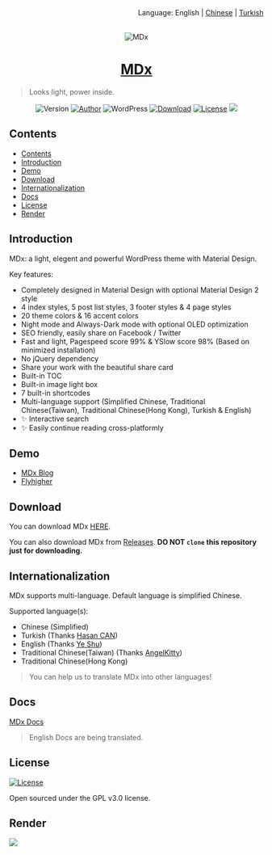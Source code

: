 <div align="right">Language: English | <a title="Chinese" href="https://github.com/yrccondor/mdx/blob/master/README/zh_CN.md">Chinese</a> | <a title="Turkish" href="https://github.com/yrccondor/mdx/blob/master/README/tr_TR.md">Turkish</a></div>

<br>

<p align="center">
<img src="https://acdn.flyhigher.top/mdx-2020-new.jpg" alt="MDx">
</p>

<h1 align="center"><a href="https://mdx.flyhigher.top" target="_blank">MDx</a></h1>

> Looks light, power inside.

<p align="center">
<img alt="Version" src="https://img.shields.io/badge/version-2.0.4-3f51b5.svg?style=flat-square"/>
<a href="https://flyhigher.top"><img alt="Author" src="https://img.shields.io/badge/author-Axton-red.svg?style=flat-square"/></a>
<img alt="WordPress" src="https://img.shields.io/badge/WordPress-5.0%2B-blue.svg?style=flat-square"/>
<a href="https://mdx.flyhigher.top"><img alt="Download" src="https://img.shields.io/badge/download-2.49M-brightgreen.svg?style=flat-square"/></a>
<a href="https://github.com/yrccondor/mdx/blob/master/LICENSE"><img alt="License" src="https://img.shields.io/badge/license-GPL%20V3.0-orange.svg?style=flat-square"/></a>
<a href="https://app.fossa.io/projects/git%2Bgithub.com%2Fyrccondor%2Fmdx?ref=badge_shield" alt="FOSSA Status"><img src="https://app.fossa.io/api/projects/git%2Bgithub.com%2Fyrccondor%2Fmdx.svg?type=shield"/></a>
</p>


## Contents

- [Contents](#contents)
- [Introduction](#introduction)
- [Demo](#demo)
- [Download](#download)
- [Internationalization](#internationalization)
- [Docs](#docs)
- [License](#license)
- [Render](#render)


## Introduction

MDx: a light, elegent and powerful WordPress theme with Material Design.

Key features:

- Completely designed in Material Design with optional Material Design 2 style
- 4 index styles, 5 post list styles, 3 footer styles & 4 page styles
- 20 theme colors & 16 accent colors
- Night mode and Always-Dark mode with optional OLED optimization
- SEO friendly, easily share on Facebook / Twitter
- Fast and light, Pagespeed score 99% & YSlow score 98% (Based on minimized installation)
- No jQuery dependency
- Share your work with the beautiful share card
- Built-in TOC
- Built-in image light box
- 7 built-in shortcodes
- Multi-language support (Simplified Chinese, Traditional Chinese(Taiwan), Traditional Chinese(Hong Kong), Turkish & English)
- ✨ Interactive search
- ✨ Easily continue reading cross-platformly


## Demo

- [MDx Blog](https://mdxblog.flyhigher.top)
- [Flyhigher](https://flyhigher.top)


## Download

You can download MDx [HERE](https://mdx.flyhigher.top).

You can also download MDx from [Releases](https://github.com/yrccondor/mdx/releases). **DO NOT `clone` this repository just for downloading.**


## Internationalization

MDx supports multi-language. Default language is simplified Chinese.

Supported language(s):

- Chinese (Simplified)
- Turkish (Thanks [Hasan CAN](https://github.com/Sn0bzy))
- English (Thanks [Ye Shu](https://github.com/yechs))
- Traditional Chinese(Taiwan) (Thanks [AngelKitty](https://github.com/AngelKitty))
- Traditional Chinese(Hong Kong)

> You can help us to translate MDx into other languages!


## Docs

[MDx Docs](https://doc.flyhigher.top/mdx/)

> English Docs are being translated.


## License

<a href="https://github.com/yrccondor/mdx/blob/master/LICENSE"><img alt="License" src="https://img.shields.io/badge/license-GPL%20V3.0-orange.svg?style=flat-square"/></a>

Open sourced under the GPL v3.0 license.


## Render

![](https://acdn.flyhigher.top/wp-content/uploads/2017/11/det.jpg)